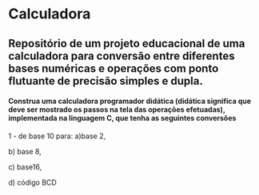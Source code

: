 # Calculadora
 
## Repositório de um projeto educacional de uma calculadora para conversão entre diferentes bases numéricas e operações com ponto flutuante de precisão simples e dupla.

#### Construa uma calculadora programador didática (didática significa que deve ser mostrado os passos na tela das operações efetuadas),  implementada na linguagem C, que tenha as seguintes conversões
1 - de base 10 para:
a)base 2,

b) base 8,

c) base16,
 
d) código BCD
